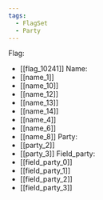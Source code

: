 ```yaml
---
tags:
  - FlagSet
  - Party
---
```

Flag:
- [[flag_10241]]
Name:
- [[name_1]]
- [[name_10]]
- [[name_12]]
- [[name_13]]
- [[name_14]]
- [[name_4]]
- [[name_6]]
- [[name_8]]
Party:
- [[party_2]]
- [[party_3]]
Field_party:
- [[field_party_0]]
- [[field_party_1]]
- [[field_party_2]]
- [[field_party_3]]
